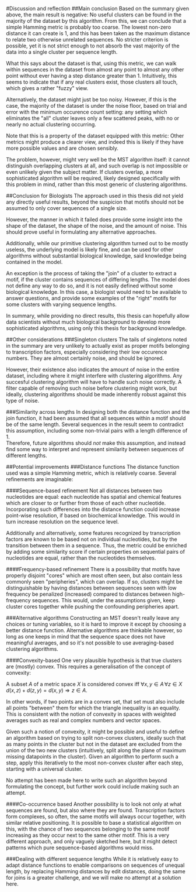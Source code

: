 #Discussion and reflection
##Main conclusion
Based on the summary given above, the main result is negative: No useful
clusters can be found in the majority of the dataset by this algorithm.
From this, we can conclude that a simple Hamming metric is probably too
coarse. The lowest non-zero distance it can create is 1, and this has
been taken as the maximum distance to relate two otherwise unrelated
sequences. No stricter criterion is possible, yet it is not strict
enough to not absorb the vast majority of the data into a single cluster
per sequence length.

What this says about the dataset is that, using this metric, we can walk
within sequences in the dataset from almost any point to almost any
other point without ever having a step distance greater than 1.
Intuitively, this seems to indicate that if any real clusters exist,
those clusters all touch, which gives a rather "fuzzy" view.

Alternatively, the dataset might just be too noisy. However, if this is
the case, the majority of the dataset is under the noise floor, based on
trial and error with the minimum occurence count setting: any setting
which eliminates the "all" cluster leaves only a few scattered peaks,
with no or nearly no actual clustering occurring. 

Note that this is a property of the dataset equipped with this metric:
Other metrics might produce a clearer view, and indeed this is likely if
they have more possible values and are chosen sensibly.

The problem, however, might very well be the MST algorithm itself: it
cannot distinguish overlapping clusters at all, and such overlap is not
impossible or even unlikely given the subject matter. If clusters
overlap, a more sophisticated algorithm will be required, likely
designed specifically with this problem in mind, rather than this most
generic of clustering algorithms.

##Conclusion for Biologists
The approach used in this thesis did not yield any directly useful
results, beyond the suspicion that motifs should not be assumed to only
cover sequences of a single size. 

However, the manner in which it failed does provide some insight into
the shape of the dataset, the shape of the noise, and the amount of
noise. This should prove useful in formulating any alternative
approaches. 

Additionally, while our primitive clustering algorithm turned out to be
mostly useless, the underlying model is likely fine, and can be used for
other algorithms without substantial biological knowledge, said
knowledge being contained in the model. 

An exception is the process of taking the "join" of a cluster to extract
a motif, if the cluster contains sequences of differing lengths. The
model does not define any way to do so, and it is not easily defined
without some biological knowledge. In this case, a biologist would need
to be available to answer questions, and provide some examples of the
"right" motifs for some clusters with varying sequence lengths.

In summary, while providing no direct results, this thesis can hopefully
allow data scientists without much biological background to develop more
sophisticated algorithms, using only this thesis for background
knowledge.

##Other considerations
###Singleton clusters
The tails of singletons noted in the summary are very unlikely to
actually exist as proper motifs belonging to transcription factors,
especially considering their low occurence numbers. They are almost
certainly noise, and should be ignored.

However, their existence also indicates the amount of noise in the
entire dataset, including where it might interfere with clustering
algorithms. Any succesful clustering algorithm will have to handle such
noise correctly. A filter capable of removing such noise before clustering
might work, but ideally, clustering algorithms should be made inherently 
robust against this type of noise.

###Similarity across lengths
In designing both the distance function and the join function, it had
been assumed that all sequences within a motif should be of the same
length. Several sequences in the result seem to contradict this
assumption, including some non-trivial pairs with a length difference of 1.  
Therefore, future algorithms should *not* make this assumption, and
instead find some way to interpret and represent similarity between
sequences of different lengths.

##Potential improvements
###Distance functions
The distance function used was a simple Hamming metric, which is
relatively coarse. Several refinements are imaginable:

####Sequence-based refinement
Not all distances between two nucleotides are equal: each nucleotide has
spatial and chemical features which are closer to or further from
those of each other nucleotide. Incorporating such differences into the
distance function could increase point-wise resolution, if based on
biochemical knowledge. This would in turn increase resolution on the
sequence level.

Additionally and alternatively, some features recognized by
transcription factors are known to be based not on individual
nucleotides, but by the transition between them in a sequence. Thus, the
metric could be enriched by adding some similarity score if certain
properties on sequential pairs of nucleotides are equal, rather than the
nucleotides themselves.

####Frequency-based refinement
There is a possibility that motifs have properly disjoint "cores" which
are most often seen, but also contain less commonly seen "peripheries",
which can overlap. If so, clusters might be distinguishable by having
distances between sequences seen with low frequency be penalized
(increased) compared to distances between high-frequency sequences. This
would, under the assumptions given, keep cluster cores together while
pushing the confounding peripheries apart.

###Alternative algorithms
Constructing an MST doesn't really leave any choices or tuning variables,
so it is hard to improve it except by choosing a better distance
function. Alternative algorithms are thinkable however, so long as one
keeps in mind that the sequence space does not have meaningful averages,
and so it's not possible to use averaging-based clustering algorithms.

####Convexity-based
One very plausible hypothesis is that true clusters are (mostly) convex.
This requires a generalisation of the concept of convexity:

A subset $A$ of a metric space $X$ is considered convex iff
$\forall x, y \in A \, \forall z \in X \, d(x,z) + d(z,y) = d(x,y) \Rightarrow z \in A$. 

In other words, if two points are in a convex set, that set must also
include all points "between" them for which the triangle inequality is
an equality. This is consistent with the notion of convexity in spaces
with weighted averages such as real and complex numbers and vector
spaces.

Given such a notion of convexity, it might be possible and useful to
define an algorithm based on trying to split non-convex clusters,
ideally such that as many points in the cluster but not in the dataset
are excluded from the union of the two new clusters (intuitively, split
along the plane of maximum missing datapoints in the cluster). Given an
algorithm to perform such a step, apply this iteratively to the most
non-convex cluster after each step, starting with a universal cluster.

No attempt has been made here to write such an algorithm beyond
formulating the concept, but further work could include making such an
attempt.

####Co-occurrence based
Another possibility is to look not only at what sequences are found, but
also where they are found. Transcription factors form complexes, so
often, the same motifs will always occur together, with similar relative
positioning. It is possible to base a statistical algorithm on this,
with the chance of two sequences belonging to the same motif increasing
as they occur next to the same other motif. This is a very different
approach, and only vaguely sketched here, but it might detect patterns
which pure sequence-based algorithms would miss.

###Dealing with different sequence lengths
While it is relatively easy to adapt distance functions to enable
comparisons on sequences of unequal length, by replacing Hamming
distances by edit distances, doing the same for joins is a greater
challenge, and we will make no attempt at a solution here.
